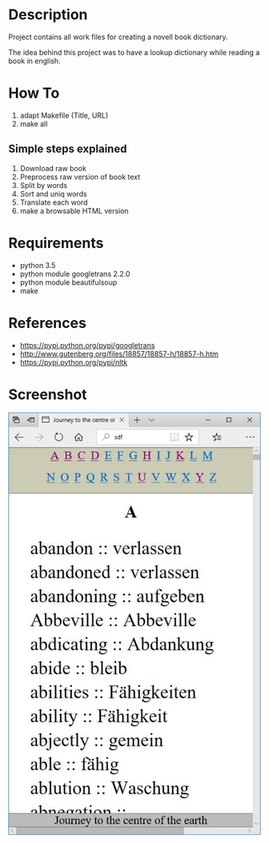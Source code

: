 # Description

Project contains all work files for creating a novell book dictionary.

The idea behind this project was to have a lookup dictionary while reading a book in english.

# How To

1. adapt Makefile (Title, URL)
2. make all

## Simple steps explained

1. Download raw book
2. Preprocess raw version of book text
3. Split by words
4. Sort and uniq words
5. Translate each word
6. make a browsable HTML version

# Requirements

* python 3.5
* python module googletrans 2.2.0
* python module beautifulsoup
* make

# References

* https://pypi.python.org/pypi/googletrans
* http://www.gutenberg.org/files/18857/18857-h/18857-h.htm
* https://pypi.python.org/pypi/nltk

# Screenshot

![Screenshot](screenshot.jpg "Screenshot")
